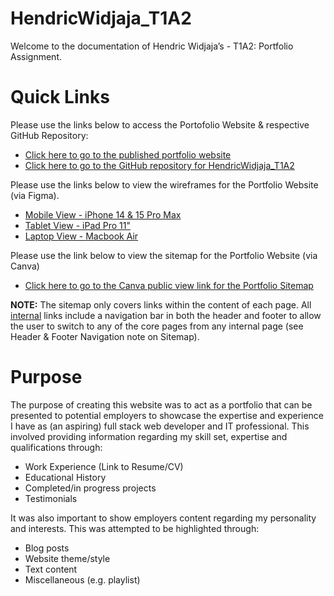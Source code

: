 # HendricWidjaja_T1A2

Welcome to the documentation of Hendric Widjaja’s - T1A2: Portfolio Assignment.

# Quick Links

Please use the links below to access the Portofolio Website & respective GitHub Repository:

- [Click here to go to the published portfolio website](https://hendric-widjaja-t1a2-portfolio.netlify.app/)
- [Click here to go to the GitHub repository for HendricWidjaja_T1A2](https://github.com/hendricwidjaja/HendricWidjaja_T1A2)

Please use the links below to view the wireframes for the Portfolio Website (via Figma).
- [Mobile View - iPhone 14 & 15 Pro Max](https://www.figma.com/proto/cvTiWqzyS9wXXfKHesrNJt/T1A2%3A-Portfolio?node-id=0-1&t=VoGTyJiuwAJxmtRi-1)
- [Tablet View - iPad Pro 11"](https://www.figma.com/proto/cvTiWqzyS9wXXfKHesrNJt/T1A2%3A-Portfolio?node-id=107-492&t=VoGTyJiuwAJxmtRi-1)
- [Laptop View - Macbook Air](https://www.figma.com/proto/cvTiWqzyS9wXXfKHesrNJt/T1A2%3A-Portfolio?node-id=107-493&t=VoGTyJiuwAJxmtRi-1)

Please use the link below to view the sitemap for the Portfolio Website (via Canva)
- [Click here to go to the Canva public view link for the Portfolio Sitemap](https://www.canva.com/design/DAGG64AlKZ4/w3qsl1A4A7-sUO23D39DLQ/view?utm_content=DAGG64AlKZ4&utm_campaign=designshare&utm_medium=link&utm_source=editor)

<b>NOTE:</b> The sitemap only covers links within the content of each page. All <u>internal</u> links include a navigation bar in both the header and footer to allow the user to switch to any of the core pages from any internal page (see Header & Footer Navigation note on Sitemap). 

# Purpose
The purpose of creating this website was to act as a portfolio that can be presented to potential employers to showcase the expertise and experience I have as (an aspiring) full stack web developer and IT professional. This involved providing information regarding my skill set, expertise and qualifications through:
- Work Experience (Link to Resume/CV)
- Educational History
- Completed/in progress projects
- Testimonials

It was also important to show employers content regarding my personality and interests. This was attempted to be highlighted through:
- Blog posts
- Website theme/style
- Text content
- Miscellaneous (e.g. playlist)
